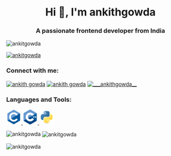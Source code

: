 <h1 align="center">Hi 👋, I'm ankithgowda</h1>
<h3 align="center">A passionate frontend developer from India</h3>

<p align="left"> <img src="https://komarev.com/ghpvc/?username=ankitgowda&label=Profile%20views&color=0e75b6&style=flat" alt="ankitgowda" /> </p>

<p align="left"> <a href="https://github.com/ryo-ma/github-profile-trophy"><img src="https://github-profile-trophy.vercel.app/?username=ankitgowda" alt="ankitgowda" /></a> </p>

<h3 align="left">Connect with me:</h3>
<p align="left">
<a href="https://linkedin.com/in/ankith gowda" target="blank"><img align="center" src="https://raw.githubusercontent.com/rahuldkjain/github-profile-readme-generator/master/src/images/icons/Social/linked-in-alt.svg" alt="ankith gowda" height="30" width="40" /></a>
<a href="https://fb.com/ankith gowda" target="blank"><img align="center" src="https://raw.githubusercontent.com/rahuldkjain/github-profile-readme-generator/master/src/images/icons/Social/facebook.svg" alt="ankith gowda" height="30" width="40" /></a>
<a href="https://instagram.com/___ankithgowda__" target="blank"><img align="center" src="https://raw.githubusercontent.com/rahuldkjain/github-profile-readme-generator/master/src/images/icons/Social/instagram.svg" alt="___ankithgowda__" height="30" width="40" /></a>
</p>

<h3 align="left">Languages and Tools:</h3>
<p align="left"> <a href="https://www.cprogramming.com/" target="_blank" rel="noreferrer"> <img src="https://raw.githubusercontent.com/devicons/devicon/master/icons/c/c-original.svg" alt="c" width="40" height="40"/> </a> <a href="https://www.w3schools.com/cpp/" target="_blank" rel="noreferrer"> <img src="https://raw.githubusercontent.com/devicons/devicon/master/icons/cplusplus/cplusplus-original.svg" alt="cplusplus" width="40" height="40"/> </a> <a href="https://www.python.org" target="_blank" rel="noreferrer"> <img src="https://raw.githubusercontent.com/devicons/devicon/master/icons/python/python-original.svg" alt="python" width="40" height="40"/> </a> </p>

<p><img align="left" src="https://github-readme-stats.vercel.app/api/top-langs?username=ankitgowda&show_icons=true&locale=en&layout=compact" alt="ankitgowda" /></p>

<p>&nbsp;<img align="center" src="https://github-readme-stats.vercel.app/api?username=ankitgowda&show_icons=true&locale=en" alt="ankitgowda" /></p>

<p><img align="center" src="https://github-readme-streak-stats.herokuapp.com/?user=ankitgowda&" alt="ankitgowda" /></p>

